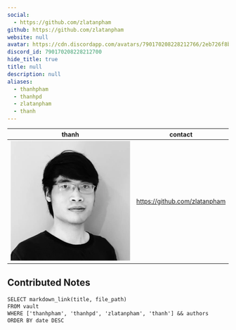 ```yaml
---
social: 
  - https://github.com/zlatanpham
github: https://github.com/zlatanpham
website: null
avatar: https://cdn.discordapp.com/avatars/790170208228212766/2eb726f8baa632a90eb7600fabd804d8?size=1024
discord_id: 790170208228212700
hide_title: true
title: null
description: null
aliases: 
  - thanhpham
  - thanhpd
  - zlatanpham
  - thanh
---
```

<div class="profile"/>

| thanh                                                                                                                | contact                       |
| -------------------------------------------------------------------------------------------------------------------- | ----------------------------- |
| ![](assets/thanh_2eb726f8baa632a90eb7600fabd804d8.webp) | https://github.com/zlatanpham |

## Contributed Notes

```dsql-list
SELECT markdown_link(title, file_path)
FROM vault
WHERE ['thanhpham', 'thanhpd', 'zlatanpham', 'thanh'] && authors
ORDER BY date DESC
```
